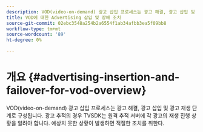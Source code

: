 ```yaml
---
description: VOD(video-on-demand) 광고 삽입 프로세스는 광고 해결, 광고 삽입 및 광고 재생 단계로 구성됩니다. 광고 추적의 경우 TVSDK는 원격 추적 서버에 각 광고의 재생 진행 상황을 알려야 합니다. 예상치 못한 상황이 발생하면 적절한 조치를 취한다.
title: VOD에 대한 Advertising 삽입 및 장애 조치
source-git-commit: 02ebc3548a254b2a6554f1ab34afbb3ea5f09bb8
workflow-type: tm+mt
source-wordcount: '89'
ht-degree: 0%

---
```


# 개요 {#advertising-insertion-and-failover-for-vod-overview}

VOD(video-on-demand) 광고 삽입 프로세스는 광고 해결, 광고 삽입 및 광고 재생 단계로 구성됩니다. 광고 추적의 경우 TVSDK는 원격 추적 서버에 각 광고의 재생 진행 상황을 알려야 합니다. 예상치 못한 상황이 발생하면 적절한 조치를 취한다.
